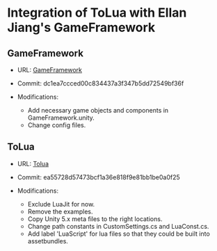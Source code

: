 # Integration of ToLua with Ellan Jiang's GameFramework

## GameFramework

- URL: [GameFramework](https://github.com/GameFramework/GameFramework) 

- Commit: dc1ea7ccced00c834437a3f347b5dd72549bf36f

- Modifications:
  - Add necessary game objects and components in GameFramework.unity.
  - Change config files.

## ToLua

- URL: [Tolua](https://github.com/topameng/tolua)

- Commit: ea55728d57473bcf1a36e818f9e81bb1be0a0f25

- Modifications:
  - Exclude LuaJit for now.
  - Remove the examples.
  - Copy Unity 5.x meta files to the right locations.
  - Change path constants in CustomSettings.cs and LuaConst.cs.
  - Add label 'LuaScript' for lua files so that they could be built into assetbundles.
